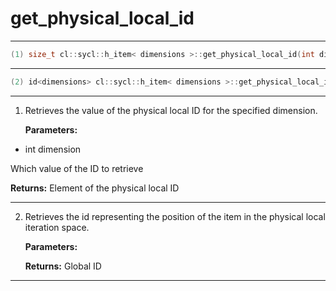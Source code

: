 # get_physical_local_id

---

```cpp
(1) size_t cl::sycl::h_item< dimensions >::get_physical_local_id(int dimension) const
```

---

```cpp
(2) id<dimensions> cl::sycl::h_item< dimensions >::get_physical_local_id() const
```

---

1. Retrieves the value of the physical local ID for the specified dimension. 

   **Parameters:**

  * int dimension

   Which value of the ID to retrieve 

   **Returns:** Element of the physical local ID 

---

2. Retrieves the id representing the position of the item in the physical local iteration space. 

   **Parameters:**

   **Returns:** Global ID 

---


